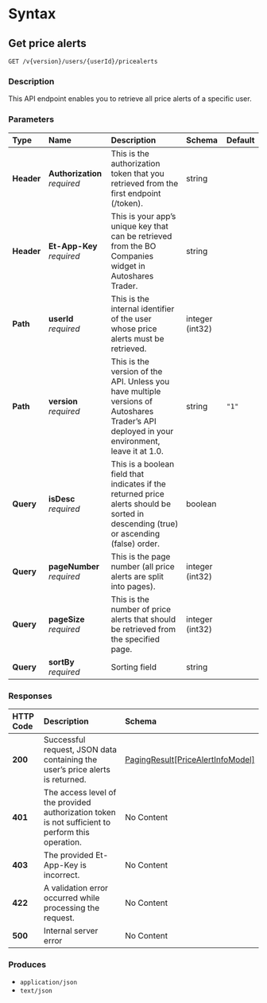 # Syntax

## Get price alerts

```text
GET /v{version}/users/{userId}/pricealerts
```

### Description

This API endpoint enables you to retrieve all price alerts of a specific user.

### Parameters

| Type | Name | Description | Schema | Default |
| :--- | :--- | :--- | :--- | :--- |
| **Header** | **Authorization**   _required_ | This is the authorization token that you retrieved from the first endpoint \(/token\). | string |  |
| **Header** | **Et-App-Key**   _required_ | This is your app’s unique key that can be retrieved from the BO Companies widget in Autoshares Trader. | string |  |
| **Path** | **userId**   _required_ | This is the internal identifier of the user whose price alerts must be retrieved. | integer \(int32\) |  |
| **Path** | **version**   _required_ | This is the version of the API. Unless you have multiple versions of Autoshares Trader’s API deployed in your environment, leave it at 1.0. | string | `"1"` |
| **Query** | **isDesc**   _required_ | This is a boolean field that indicates if the returned price alerts should be sorted in  descending \(true\) or ascending \(false\) order. | boolean |  |
| **Query** | **pageNumber**   _required_ | This is the page number \(all price alerts are split into pages\). | integer \(int32\) |  |
| **Query** | **pageSize**   _required_ | This is the number of price alerts that should be retrieved from the specified page. | integer \(int32\) |  |
| **Query** | **sortBy**   _required_ | Sorting field | string |  |

### Responses

| HTTP Code | Description | Schema |
| :--- | :--- | :--- |
| **200** | Successful request, JSON data containing the user’s price alerts is returned. | [PagingResult\[PriceAlertInfoModel\]](pricealerts_getpricealerts.md#pagingresult-pricealertinfomodel) |
| **401** | The access level of the provided authorization token is not sufficient to perform this operation. | No Content |
| **403** | The provided Et-App-Key is incorrect. | No Content |
| **422** | A validation error occurred while processing the request. | No Content |
| **500** | Internal server error | No Content |

### Produces

* `application/json`
* `text/json`

